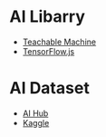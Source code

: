 # AI Libarry
- [Teachable Machine](https://teachablemachine.withgoogle.com/)
- [TensorFlow.js](https://www.tensorflow.org/js)





# AI Dataset
- [AI Hub](https://aihub.or.kr/)
- [Kaggle](https://www.kaggle.com/)
